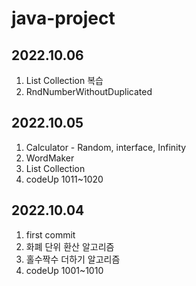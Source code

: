 # java-project

## 2022.10.06
1. List Collection 복습
2. RndNumberWithoutDuplicated

## 2022.10.05
1. Calculator - Random, interface, Infinity
2. WordMaker
3. List Collection
4. codeUp 1011~1020

## 2022.10.04
1. first commit
2. 화폐 단위 환산 알고리즘
3. 홀수짝수 더하기 알고리즘 
4. codeUp 1001~1010
